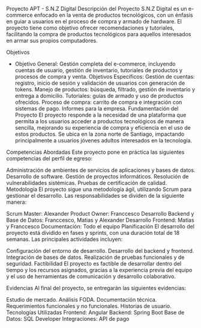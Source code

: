 Proyecto APT - S.N.Z Digital
Descripción del Proyecto
S.N.Z Digital es un e-commerce enfocado en la venta de productos tecnológicos, con un énfasis en guiar a usuarios en el proceso de compra y armado de hardware. El proyecto tiene como objetivo ofrecer recomendaciones y tutoriales, facilitando la compra de productos tecnológicos para aquellos interesados en armar sus propios computadores.

Objetivos
* Objetivo General:
Gestión completa del e-commerce, incluyendo cuentas de usuario, gestión de inventario, tutoriales de productos y procesos de compra y venta.
Objetivos Específicos:
Gestión de cuentas: registro, inicio de sesión y validación de usuarios con generación de tokens.
Manejo de productos: búsqueda, filtrado, gestión de inventario y entrega a domicilio.
Tutoriales: guías de armado y uso de productos ofrecidos.
Proceso de compra: carrito de compra e integración con sistemas de pago.
Informes para la empresa.
Fundamentación del Proyecto
El proyecto responde a la necesidad de una plataforma que permita a los usuarios acceder a productos tecnológicos de manera sencilla, mejorando su experiencia de compra y eficiencia en el uso de estos productos. Se ubica en la zona norte de Santiago, impactando principalmente a usuarios jóvenes adultos interesados en la tecnología.

Competencias Abordadas
Este proyecto pone en práctica las siguientes competencias del perfil de egreso:

Administración de ambientes de servicios de aplicaciones y bases de datos.
Desarrollo de software.
Gestión de proyectos informáticos.
Resolución de vulnerabilidades sistémicas.
Pruebas de certificación de calidad.
Metodología
El proyecto sigue una metodología ágil, utilizando Scrum para gestionar el desarrollo. Las responsabilidades se dividen de la siguiente manera:

Scrum Master: Alexander
Product Owner: Franccesco
Desarrollo Backend y Base de Datos: Franccesco, Matias y Alexander
Desarrollo Frontend: Matias y Franccesco
Documentación: Todo el equipo
Planificación
El desarrollo del proyecto está dividido en fases y sprints, con una duración total de 18 semanas. Las principales actividades incluyen:

Configuración del entorno de desarrollo.
Desarrollo del backend y frontend.
Integración de bases de datos.
Realización de pruebas funcionales y de seguridad.
Factibilidad
El proyecto es factible de desarrollar dentro del tiempo y los recursos asignados, gracias a la experiencia previa del equipo y el uso de herramientas de comunicación y desarrollo colaborativo.

Evidencias
Al final del proyecto, se entregarán las siguientes evidencias:

Estudio de mercado.
Análisis FODA.
Documentación técnica.
Requerimientos funcionales y no funcionales.
Historias de usuario.
Tecnologías Utilizadas
Frontend: Angular
Backend: Spring Boot
Base de Datos: SQL Developer
Integraciones: API de pago
